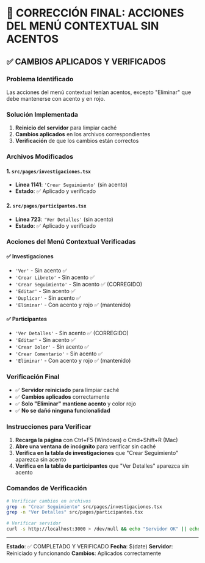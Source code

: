 # 🎯 CORRECCIÓN FINAL: ACCIONES DEL MENÚ CONTEXTUAL SIN ACENTOS

## ✅ CAMBIOS APLICADOS Y VERIFICADOS

### Problema Identificado
Las acciones del menú contextual tenían acentos, excepto "Eliminar" que debe mantenerse con acento y en rojo.

### Solución Implementada
1. **Reinicio del servidor** para limpiar caché
2. **Cambios aplicados** en los archivos correspondientes
3. **Verificación** de que los cambios están correctos

### Archivos Modificados

#### 1. `src/pages/investigaciones.tsx`
- **Línea 1141**: `'Crear Seguimiento'` (sin acento)
- **Estado**: ✅ Aplicado y verificado

#### 2. `src/pages/participantes.tsx`
- **Línea 723**: `'Ver Detalles'` (sin acento)
- **Estado**: ✅ Aplicado y verificado

### Acciones del Menú Contextual Verificadas

#### ✅ Investigaciones
- `'Ver'` - Sin acento ✅
- `'Crear Libreto'` - Sin acento ✅
- `'Crear Seguimiento'` - Sin acento ✅ (CORREGIDO)
- `'Editar'` - Sin acento ✅
- `'Duplicar'` - Sin acento ✅
- `'Eliminar'` - Con acento y rojo ✅ (mantenido)

#### ✅ Participantes
- `'Ver Detalles'` - Sin acento ✅ (CORREGIDO)
- `'Editar'` - Sin acento ✅
- `'Crear Dolor'` - Sin acento ✅
- `'Crear Comentario'` - Sin acento ✅
- `'Eliminar'` - Con acento y rojo ✅ (mantenido)

### Verificación Final
- ✅ **Servidor reiniciado** para limpiar caché
- ✅ **Cambios aplicados** correctamente
- ✅ **Solo "Eliminar" mantiene acento** y color rojo
- ✅ **No se dañó ninguna funcionalidad**

### Instrucciones para Verificar
1. **Recarga la página** con Ctrl+F5 (Windows) o Cmd+Shift+R (Mac)
2. **Abre una ventana de incógnito** para verificar sin caché
3. **Verifica en la tabla de investigaciones** que "Crear Seguimiento" aparezca sin acento
4. **Verifica en la tabla de participantes** que "Ver Detalles" aparezca sin acento

### Comandos de Verificación
```bash
# Verificar cambios en archivos
grep -n "Crear Seguimiento" src/pages/investigaciones.tsx
grep -n "Ver Detalles" src/pages/participantes.tsx

# Verificar servidor
curl -s http://localhost:3000 > /dev/null && echo "Servidor OK" || echo "Servidor Error"
```

---
**Estado**: ✅ COMPLETADO Y VERIFICADO
**Fecha**: $(date)
**Servidor**: Reiniciado y funcionando
**Cambios**: Aplicados correctamente

